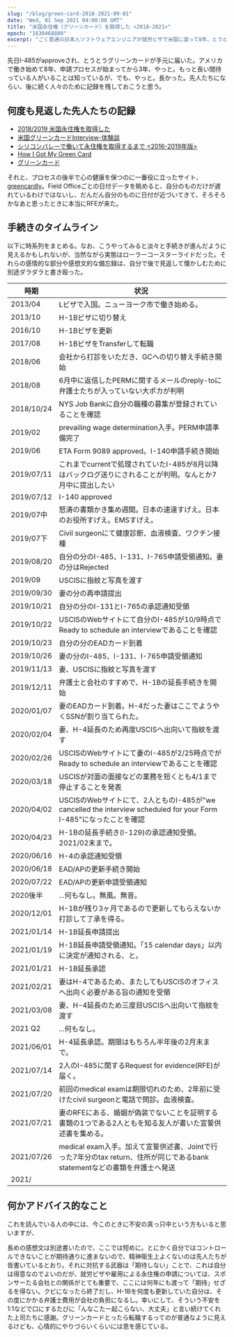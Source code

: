 ```yaml
---
slug: "/blog/green-card-2018-2021-09-01"
date: "Wed, 01 Sep 2021 04:00:00 GMT"
title: "米国永住権（グリーンカード）を取得した <2018-2021>"
epoch: "1630468800"
excerpt: "ごく普通の日本人ソフトウェアエンジニアが就労ビザで米国に渡って8年、とうとう永住権を取得しました。"
---
```


先日I-485がapproveされ、とうとうグリーンカードが手元に届いた。アメリカで働き始めて8年、申請プロセスが始まってから3年、やっと。もっと長い間待っている人がいることは知っているが、でも、やっと。長かった。先人たちにならい、後に続く人々のために記録を残しておこうと思う。

## 何度も見返した先人たちの記録
* [2018/2019 米国永住権を取得した](https://hmsk.hatenablog.com/entry/2019/07/29/193529)
* [米国グリーンカードInterview-体験談](https://yambe2002.hatenablog.com/entry/2019/09/06/061416)
* [シリコンバレーで働いて永住権を取得するまで <2016-2019年版>](https://medium.com/@ryo1kato/%E3%82%B7%E3%83%AA%E3%82%B3%E3%83%B3%E3%83%90%E3%83%AC%E3%83%BC%E3%81%A7%E5%83%8D%E3%81%84%E3%81%A6%E6%B0%B8%E4%BD%8F%E6%A8%A9%E3%82%92%E5%8F%96%E5%BE%97%E3%81%99%E3%82%8B%E3%81%BE%E3%81%A7-2016-2019%E5%B9%B4%E7%89%88-4d2fbf9c07ac)
* [How I Got My Green Card](https://blog.keikooda.net/2017/11/04/how-i-got-my-greencard/)
* [グリーンカード](https://suztomo.hatenablog.com/entry/2018/06/25/084028)

それと、プロセスの後半で心の健康を保つのに一番役に立ったサイト、[greencardly](http://www.greencardly.com/)。Field Officeごとの日付データを眺めると、自分のものだけが遅れているわけではないし、だんだん自分のものに日付が近づいてきて、そろそろかなあと思ったときに本当にRFEが来た。

## 手続きのタイムライン

以下に時系列をまとめる。なお、こうやってみると淡々と手続きが進んだように見えるかもしれないが、当然ながら実態はローラーコースターライドだった。それらの感情的な部分や感想文的な備忘録は、自分で後で見返して懐かしむために別途ダラダラと書き殴った。

|時期|状況|
|---|---|
|2013/04|Lビザで入国。ニューヨーク市で働き始める。|
|2013/10|H-1Bビザに切り替え|
|2016/10|H-1Bビザを更新|
|2017/08|H-1BビザをTransferして転職|
|2018/06|会社から打診をいただき、GCへの切り替え手続き開始|
|2018/08|6月中に返信したPERMに関するメールのreply-toに弁護士たちが入っていない大ポカが判明|
|2018/10/24|NYS Job Bankに自分の職種の募集が登録されていることを確認|
|2019/02|prevailing wage determination入手。PERM申請準備完了|
|2019/06|ETA Form 9089 approved。I-140申請手続き開始|
|2019/07/11|これまでcurrentで処理されていたI-485が8月以降はバックログ送りにされることが判明。なんとか7月中に提出したい|
|2019/07/12|I-140 approved|
|2019/07中|怒涛の書類かき集め週間。日本の速達すげえ。日本のお役所すげえ。EMSすげえ。|
|2019/07下|Civil surgeonにて健康診断、血液検査、ワクチン接種|
|2019/08/20|自分の分のI-485、I-131、I-765申請受領通知。妻の分はRejected|
|2019/09|USCISに指紋と写真を渡す|
|2019/09/30|妻の分の再申請提出|
|2019/10/21|自分の分のI-131とI-765の承認通知受領|
|2019/10/22|USCISのWebサイトにて自分のI-485が10/9時点でReady to schedule an interviewであることを確認|
|2019/10/23|自分の分のEADカード到着|
|2019/10/26|妻の分のI-485、I-131、I-765申請受領通知|
|2019/11/13|妻、USCISに指紋と写真を渡す|
|2019/12/11|弁護士と会社のすすめで、H-1Bの延長手続きを開始|
|2020/01/07|妻のEADカード到着。H-4だった妻はここでようやくSSNが割り当てられた。|
|2020/02/04|妻、H-4延長のため再度USCISへ出向いて指紋を渡す|
|2020/02/26|USCISのWebサイトにて妻のI-485が2/25時点でがReady to schedule an interviewであることを確認|
|2020/03/18|USCISが対面の面接などの業務を短くとも4/1まで停止することを発表|
|2020/04/02|USCISのWebサイトにて、2人とものI-485が"we cancelled the interview scheduled for your Form I-485"になったことを確認|
|2020/04/23|H-1Bの延長手続き(I-129)の承認通知受領。2021/02末まで。|
|2020/06/16|H-4の承認通知受領|
|2020/06/18|EAD/APの更新手続き開始|
|2020/07/22|EAD/APの更新申請受領通知|
|2020後半|...何もなし。無風。無音。|
|2020/12/01|H-1Bが残り3ヶ月であるので更新してもらえないか打診して了承を得る。|
|2021/01/14|H-1B延長申請提出|
|2021/01/19|H-1B延長申請受領通知。「15 calendar days」以内に決定が通知される、と。|
|2021/01/21|H-1B延長承認|
|2021/02/21|妻はH-4であるため、またしてもUSCISのオフィスへ出向く必要がある旨の通知を受領|
|2021/03/08|妻、H-4延長のため三度目USCISへ出向いて指紋を渡す|
|2021 Q2|...何もなし。|
|2021/06/01|H-4延長承認。期限はもちろん半年後の2月末まで。|
|2021/07/14|2人のI-485に関するRequest for evidence(RFE)が届く。|
|2021/07/20|前回のmedical examは期限切れのため、2年前に受けたcivil surgeonと電話で問診。血液検査。|
|2021/07/21|妻のRFEにある、婚姻が偽装でないことを証明する書類の1つである2人ともを知る友人が書いた宣誓供述書を集める。|
|2021/07/26|medical exam入手。加えて宣誓供述書、Jointで行った7年分のtax return、住所が同じであるbank statementなどの書類を弁護士へ発送|
|2021/

## 何かアドバイス的なこと

これを読んでいる人の中には、今このときに不安の真っ只中という方もいると思いますが、

長めの感想文は別途書いたので、ここでは短めに。とにかく自分ではコントロールできないことが期待通りに進まないので、精神衛生上よくないのは先人たちが皆書いているとおり。それに対抗する武器は「期待しない」ことで、これは自分は得意なのでよいのだが、就労ビザや雇用による永住権の申請については、スポンサーたる会社との関係がとても重要で、ここには何年にも渡って「期待」せざるを得ない。クビになったら終了だし、H-1Bを何度も更新していた自分は、その度にかかる弁護士費用が会社の負担になるし。幸いにして、そういう不安を1:1などで口にするたびに「んなこたー起こらない、大丈夫」と言い続けてくれた上司たちに感謝。グリーンカードとったら転職するってのが普通なように見えるけども、心情的にやりづらいくらいには恩を感じている。